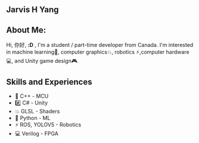 ## Jarvis H Yang

## About Me:
Hi, 你好, **:D** , I'm a student / part-time developer from Canada. I'm interested in machine learning🤖, computer graphics💥, robotics ⚡,computer hardware 💻, and Unity game design🎮.

## Skills and Experiences
- 📖 C++ - MCU
- #️⃣ C# - Unity
- 💥 GLSL - Shaders
- 🐍 Python - ML
- ⚡ ROS, YOLOV5 - Robotics
- 💻 Verilog - FPGA
